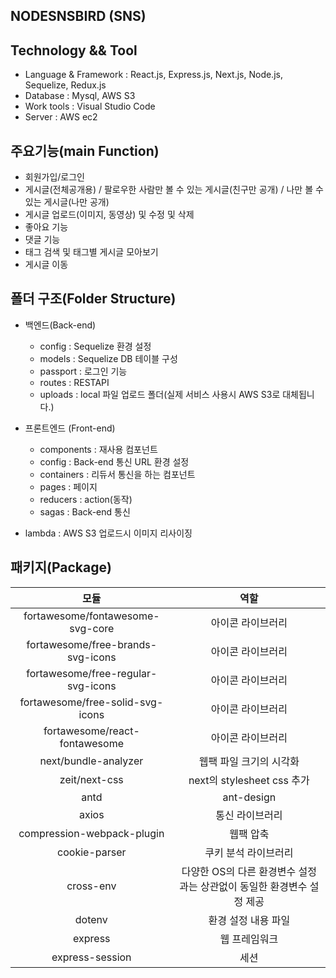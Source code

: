 NODESNSBIRD (SNS)
-------------------------------------------------------


Technology && Tool
-------------------------------------------------------
* Language & Framework : React.js, Express.js, Next.js, Node.js, Sequelize, Redux.js
* Database : Mysql, AWS S3
* Work tools : Visual Studio Code
* Server : AWS ec2


주요기능(main Function)
-------------------------------
* 회원가입/로그인
* 게시글(전체공개용) / 팔로우한 사람만 볼 수 있는 게시글(친구만 공개) / 나만 볼 수 있는 게시글(나만 공개)
* 게시글 업로드(이미지, 동영상) 및 수정 및 삭제 
* 좋아요 기능
* 댓글 기능
* 태그 검색 및 태그별 게시글 모아보기
* 게시글 이동


폴더 구조(Folder Structure)
----------------------------
* 백엔드(Back-end)
  * config : Sequelize 환경 설정
  * models : Sequelize DB 테이블 구성
  * passport : 로그인 기능
  * routes : RESTAPI
  * uploads : local 파일 업로드 폴더(실제 서비스 사용시 AWS S3로 대체됩니다.)
  
* 프론트엔드 (Front-end)
  * components : 재사용 컴포넌트
  * config : Back-end 통신 URL 환경 설정
  * containers : 리듀서 통신을 하는 컴포넌트
  * pages : 페이지
  * reducers : action(동작)
  * sagas : Back-end 통신
  
* lambda : AWS S3 업로드시 이미지 리사이징


## 패키지(Package)
| 모듈 | 역할 |
| :----: | :----: |
| fortawesome/fontawesome-svg-core | 아이콘 라이브러리 |
| fortawesome/free-brands-svg-icons | 아이콘 라이브러리 |
| fortawesome/free-regular-svg-icons | 아이콘 라이브러리 |
| fortawesome/free-solid-svg-icons | 아이콘 라이브러리 |
| fortawesome/react-fontawesome | 아이콘 라이브러리 |
| next/bundle-analyzer | 웹팩 파일 크기의 시각화 |
| zeit/next-css | next의 stylesheet css 추가 |
| antd | ant-design |
| axios | 통신 라이브러리 |
| compression-webpack-plugin | 웹팩 압축 |
| cookie-parser | 쿠키 분석 라이브러리 |
| cross-env | 다양한 OS의 다른 환경변수 설정과는 상관없이 동일한 환경변수 설정 제공 |
| dotenv | 환경 설정 내용 파일 |
| express | 웹 프레임워크 |
| express-session | 세션 |


   
  

